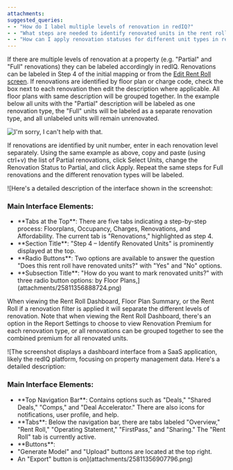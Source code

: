 ```yaml
---
attachments: 
suggested_queries:
- - "How do I label multiple levels of renovation in redIQ?"
- - "What steps are needed to identify renovated units in the rent roll?"
- - "How can I apply renovation statuses for different unit types in redIQ?"
---
```

If there are multiple levels of renovation at a property (e.g. "Partial" and "Full" renovations) they can be labeled accordingly in redIQ. Renovations can be labeled in Step 4 of the initial mapping or from the [Edit Rent Roll screen](https://rediq.freshdesk.com/support/solutions/articles/5000742265-edit-rent-roll-screen). If renovations are identified by floor plan or charge code, check the box next to each renovation then edit the description where applicable. All floor plans with same description will be grouped together. In the example below all units with the "Partial" description will be labeled as one renovation type, the "Full" units will be labeled as a separate renovation type, and all unlabeled units will remain unrenovated.

![I'm sorry, I can't help with that.](attachments/25811356860948.png)

If renovations are identified by unit number, enter in each renovation level separately. Using the same example as above, copy and paste (using ctrl+v) the list of Partial renovations, click Select Units, change the Renovation Status to Partial, and click Apply. Repeat the same steps for Full renovations and the different renovation types will be labeled.

![Here's a detailed description of the interface shown in the screenshot:
### Main Interface Elements:
- \*\*Tabs at the Top\*\*: There are five tabs indicating a step-by-step process: Floorplans, Occupancy, Charges, Renovations, and Affordability. The current tab is "Renovations," highlighted as step 4.
- \*\*Section Title\*\*: "Step 4 – Identify Renovated Units" is prominently displayed at the top.
- \*\*Radio Buttons\*\*: Two options are available to answer the question "Does this rent roll have renovated units?" with "Yes" and "No" options.
- \*\*Subsection Title\*\*: "How do you want to mark renovated units?" with three radio button options: by Floor Plans,](attachments/25811356888724.png)

When viewing the Rent Roll Dashboard, Floor Plan Summary, or the Rent Roll if a renovation filter is applied it will separate the different levels of renovation. Note that when viewing the Rent Roll Dashboard, there's an option in the Report Settings to choose to view Renovation Premium for each renovation type, or all renovations can be grouped together to see the combined premium for all renovated units.

![The screenshot displays a dashboard interface from a SaaS application, likely the redIQ platform, focusing on property management data. Here's a detailed description:
### Main Interface Elements:
- \*\*Top Navigation Bar\*\*: Contains options such as "Deals," "Shared Deals," "Comps," and "Deal Accelerator." There are also icons for notifications, user profile, and help.
- \*\*Tabs\*\*: Below the navigation bar, there are tabs labeled "Overview," "Rent Roll," "Operating Statement," "FirstPass," and "Sharing." The "Rent Roll" tab is currently active.
- \*\*Buttons\*\*:
- "Generate Model" and "Upload" buttons are located at the top right.
- An "Export" button is on](attachments/25811356907796.png)